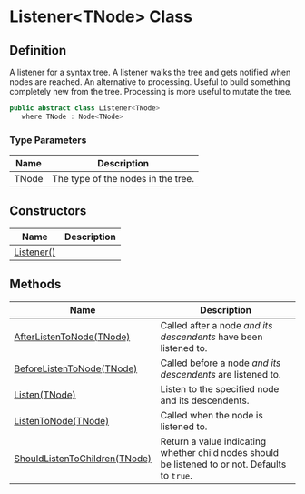 # Listener&lt;TNode&gt; Class
## Definition

A listener for a syntax tree. A listener walks the tree and gets notified when nodes are reached. An alternative to processing. Useful to build something completely new from the tree. Processing is more useful to mutate the tree.

```c#
public abstract class Listener<TNode>
   where TNode : Node<TNode>
```

### Type Parameters

| Name | Description |
| ---- | ----------- |
| TNode | The type of the nodes in the tree. |

## Constructors

| Name | Description |
| ---- | ----------- |
| [Listener()](MrKWatkins.Ast.Listening.Listener-1.-ctor.md) |  |

## Methods

| Name | Description |
| ---- | ----------- |
| [AfterListenToNode(TNode)](MrKWatkins.Ast.Listening.Listener-1.AfterListenToNode.md) | Called after a node *and its descendents* have been listened to. |
| [BeforeListenToNode(TNode)](MrKWatkins.Ast.Listening.Listener-1.BeforeListenToNode.md) | Called before a node *and its descendents* are listened to. |
| [Listen(TNode)](MrKWatkins.Ast.Listening.Listener-1.Listen.md) | Listen to the specified node and its descendents. |
| [ListenToNode(TNode)](MrKWatkins.Ast.Listening.Listener-1.ListenToNode.md) | Called when the node is listened to. |
| [ShouldListenToChildren(TNode)](MrKWatkins.Ast.Listening.Listener-1.ShouldListenToChildren.md) | Return a value indicating whether child nodes should be listened to or not. Defaults to `true`. |

